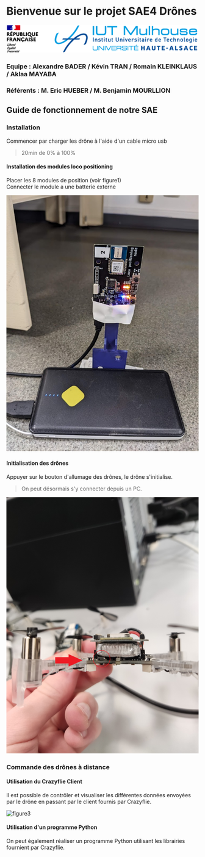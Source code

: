 # Bienvenue sur le projet SAE4 Drônes 

![figure0](images/iut_mulhouse.png)

### Equipe : Alexandre BADER / Kévin TRAN / Romain KLEINKLAUS / Aklaa MAYABA

### Référents : M. Eric HUEBER / M. Benjamin MOURLLION 


## Guide de fonctionnement de notre SAE


### Installation
Commencer par charger les drône à l'aide d'un cable micro usb 
> 20min de 0% à 100%

#### Installation des modules loco positioning
Placer les 8 modules de position (voir figure1)  
Connecter le module a une batterie externe

![figure1](images/module_loco_zoom.jpg)

#### Initialisation des drônes
Appuyer sur le bouton d'allumage des drônes, le drône s'initialise.

> On peut désormais s'y connecter depuis un PC.

![figure2](images/bouton_allumage_drone.jpg)

### Commande des drônes à distance

#### Utilisation du Crazyflie Client

Il est possible de contrôler et visualiser les différentes données envoyées par le drône en passant par le client fournis par Crazyflie.

![figure3](images/crazyflie_client.jpg)

#### Utilisation d'un programme Python

On peut également réaliser un programme Python utilisant les librairies fournient par Crazyflie.
